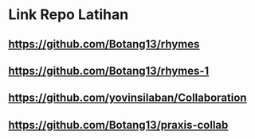 # Link Repo Latihan

## https://github.com/Botang13/rhymes
## https://github.com/Botang13/rhymes-1

## https://github.com/yovinsilaban/Collaboration
## https://github.com/Botang13/praxis-collab
